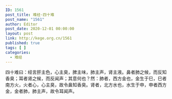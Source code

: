```yaml
---
ID: 1561
post_title: 难经·四十难
post_name: "1561"
author: Editor
post_date: 2020-12-01 00:00:00
layout: post
link: http://kege.org.cn/1561
published: true
tags: [ ]
categories:
  - 难经
---
```

&#x56DB;&#x5341;&#x96BE;&#x66F0;&#xFF1A;&#x7ECF;&#x8A00;&#x809D;&#x4E3B;&#x8272;&#xFF0C;&#x5FC3;&#x4E3B;&#x81ED;&#xFF0C;&#x813E;&#x4E3B;&#x5473;&#xFF0C;&#x80BA;&#x4E3B;&#x58F0;&#xFF0C;&#x80BE;&#x4E3B;&#x6DB2;&#x3002;&#x9F3B;&#x8005;&#x80BA;&#x4E4B;&#x5019;&#xFF0C;&#x800C;&#x53CD;&#x77E5;&#x9999;&#x81ED;&#xFF1B;&#x8033;&#x8005;&#x80BE;&#x4E4B;&#x5019;&#xFF0C;&#x800C;&#x53CD;&#x95FB;&#x58F0;&#xFF1B;&#x5176;&#x610F;&#x4F55;&#x4E5F;&#xFF1F;&#x7136;&#xFF1A;&#x80BA;&#x8005;&#xFF0C;&#x897F;&#x65B9;&#x91D1;&#x4E5F;&#xFF0C;&#x91D1;&#x751F;&#x4E8E;&#x5DF3;&#xFF0C;&#x5DF3;&#x8005;&#x5357;&#x65B9;&#x706B;&#xFF0C;&#x706B;&#x8005;&#x5FC3;&#xFF0C;&#x5FC3;&#x4E3B;&#x81ED;&#xFF0C;&#x6545;&#x4EE4;&#x9F3B;&#x77E5;&#x9999;&#x81ED;&#x3002;&#x80BE;&#x8005;&#xFF0C;&#x5317;&#x65B9;&#x6C34;&#x4E5F;&#xFF0C;&#x6C34;&#x751F;&#x4E8E;&#x7533;&#xFF0C;&#x7533;&#x8005;&#x897F;&#x65B9;&#x91D1;&#xFF0C;&#x91D1;&#x8005;&#x80BA;&#xFF0C;&#x80BA;&#x4E3B;&#x58F0;&#xFF0C;&#x6545;&#x4EE4;&#x8033;&#x95FB;&#x58F0;&#x3002;